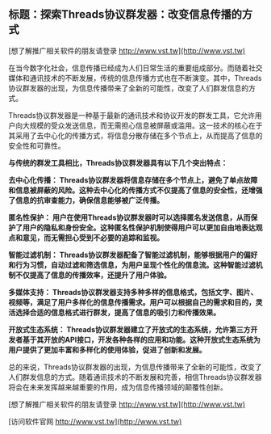 ## **标题：探索Threads协议群发器：改变信息传播的方式**

[想了解推广相关软件的朋友请登录 http://www.vst.tw](http://www.vst.tw)

在当今数字化社会，信息传播已经成为人们日常生活的重要组成部分。而随着社交媒体和通讯技术的不断发展，传统的信息传播方式也在不断演变。其中，Threads协议群发器的出现，为信息传播带来了全新的可能性，改变了人们群发信息的方式。

Threads协议群发器是一种基于最新的通讯技术和协议开发的群发工具，它允许用户向大规模的受众发送信息，而无需担心信息被屏蔽或滥用。这一技术的核心在于其采用了去中心化的传播方式，将信息分散存储在多个节点上，从而提高了信息的安全性和可靠性。

**与传统的群发工具相比，Threads协议群发器具有以下几个突出特点：**

**去中心化传播： Threads协议群发器将信息存储在多个节点上，避免了单点故障和信息被屏蔽的风险。这种去中心化的传播方式不仅提高了信息的安全性，还增强了信息的抗审查能力，确保信息能够被广泛传播。**

**匿名性保护： 用户在使用Threads协议群发器时可以选择匿名发送信息，从而保护了用户的隐私和身份安全。这种匿名性保护机制使得用户可以更加自由地表达观点和意见，而无需担心受到不必要的追踪和监视。**

**智能过滤机制： Threads协议群发器配备了智能过滤机制，能够根据用户的偏好和行为习惯，自动过滤和筛选信息，为用户呈现个性化的信息流。这种智能过滤机制不仅提高了信息的传播效率，还提升了用户体验。**

**多媒体支持： Threads协议群发器支持多种多样的信息格式，包括文字、图片、视频等，满足了用户多样化的信息传播需求。用户可以根据自己的需求和目的，灵活选择合适的信息格式进行群发，提高了信息的吸引力和传播效果。**

**开放式生态系统： Threads协议群发器建立了开放式的生态系统，允许第三方开发者基于其开放的API接口，开发各种各样的应用和功能。这种开放式生态系统为用户提供了更加丰富和多样化的使用体验，促进了创新和发展。**

总的来说，Threads协议群发器的出现，为信息传播带来了全新的可能性，改变了人们群发信息的方式。随着通讯技术的不断发展和完善，相信Threads协议群发器将会在未来发挥越来越重要的作用，成为信息传播领域的颠覆性创新。

[想了解推广相关软件的朋友请登录 http://www.vst.tw](http://www.vst.tw)


[访问软件官网 http://www.vst.tw](http://www.vst.tw)
